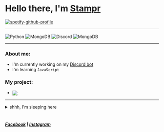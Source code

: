 # Hello there, I'm [Stampr][kofi]

[![spotify-github-profile](https://spotify-github-profile.vercel.app/api/view?uid=31tiagcwo72w5czxmq3fsz4cilam&cover_image=true&theme=natemoo-re&bar_color=53b14f&bar_color_cover=false)](https://spotify-github-profile.vercel.app/api/view?uid=31tiagcwo72w5czxmq3fsz4cilam&redirect=true)
___

<p align="left">
  <img align="center" src="https://img.shields.io/badge/Python-14354C?style=for-the-badge&logo=python&logoColor=white" alt="Python" />
  <img align="center" src="https://img.shields.io/badge/Heroku-6762A6?style=for-the-badge&logo=heroku&logoColor=white" alt="MongoDB" />
  <img align="center" src="https://img.shields.io/badge/Discord-7289da?style=for-the-badge&logo=discord&logoColor=white" alt="Discord" />
  <img align="center" src="https://img.shields.io/badge/MongoDB-4EA94B?style=for-the-badge&logo=mongodb&logoColor=white" alt="MongoDB" />
</p>

___

### About me:
- I'm currently working on my [Discord bot][topgg]
- I'm learning `JavaScript`

### My project:
- [<img align="center" src="https://dcbadge.vercel.app/api/shield/873161591284191233?bot=true" />][invite]

___

<details>
  <summary>shhh, I'm sleeping here</summary>

> ### Why you waked me up?

```python
class Me(BugArtist):
    def __init__(self) -> None:
        whlie True:
            # donothing while init me
            ...
```

<a href='https://ko-fi.com/thestampr' target='_blank'><img height='35' style='border:0px;height:40px;' src='https://az743702.vo.msecnd.net/cdn/kofi2.png?v=0' border='0' alt='Buy Me a Coffee at ko-fi.com' />

</details>

#
##### [**Facebook**][facebook] | [**Instagram**][instagram]

[kofi]: https://ko-fi.com/thestampr
[invite]: https://discord.com/oauth2/authorize?client_id=873161591284191233&scope=bot%20applications.commands&permissions=8
[topgg]: https://top.gg/user/4092814453324316672
[facebook]: https://www.facebook.com/thestampr/
[instagram]: https://www.instagram.com/__stampr/
